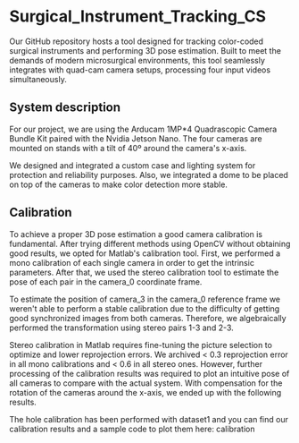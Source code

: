 # Surgical_Instrument_Tracking_CS
Our GitHub repository hosts a tool designed for tracking color-coded surgical instruments and performing 3D pose estimation. Built to meet the demands of modern microsurgical environments, this tool seamlessly integrates with quad-cam camera setups, processing four input videos simultaneously.

## System description
For our project, we are using the Arducam 1MP*4 Quadrascopic Camera Bundle Kit paired with the Nvidia Jetson Nano. The four cameras are mounted on stands with a tilt of 40º around the camera's x-axis.

We designed and integrated a custom case and lighting system for protection and reliability purposes. Also, we integrated a dome to be placed on top of the cameras to make color detection more stable.

## Calibration
To achieve a proper 3D pose estimation a good camera calibration is fundamental. After trying different methods using OpenCV without obtaining good results, we opted for Matlab's calibration tool. First, we performed a mono calibration of each single camera in order to get the intrinsic parameters. After that, we used the stereo calibration tool to estimate the pose of each pair in the camera_0 coordinate frame.

To estimate the position of camera_3 in the camera_0 reference frame we weren't able to perform a stable calibration due to the difficulty of getting good synchronized images from both cameras. Therefore, we algebraically performed the transformation using stereo pairs 1-3 and 2-3.

Stereo calibration in Matlab requires fine-tuning the picture selection to optimize and lower reprojection errors. We archived < 0.3 reprojection error in all mono calibrations and < 0.6 in all stereo ones. However, further processing of the calibration results was required to plot an intuitive pose of all cameras to compare with the actual system. With compensation for the rotation of the cameras around the x-axis, we ended up with the following results.

The hole calibration has been performed with dataset1 and you can find our calibration results and a sample code to plot them here: calibration
